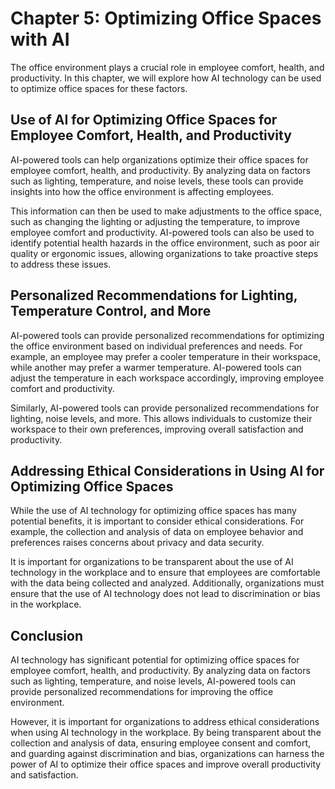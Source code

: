 Chapter 5: Optimizing Office Spaces with AI
===========================================

The office environment plays a crucial role in employee comfort, health, and productivity. In this chapter, we will explore how AI technology can be used to optimize office spaces for these factors.

Use of AI for Optimizing Office Spaces for Employee Comfort, Health, and Productivity
-------------------------------------------------------------------------------------

AI-powered tools can help organizations optimize their office spaces for employee comfort, health, and productivity. By analyzing data on factors such as lighting, temperature, and noise levels, these tools can provide insights into how the office environment is affecting employees.

This information can then be used to make adjustments to the office space, such as changing the lighting or adjusting the temperature, to improve employee comfort and productivity. AI-powered tools can also be used to identify potential health hazards in the office environment, such as poor air quality or ergonomic issues, allowing organizations to take proactive steps to address these issues.

Personalized Recommendations for Lighting, Temperature Control, and More
------------------------------------------------------------------------

AI-powered tools can provide personalized recommendations for optimizing the office environment based on individual preferences and needs. For example, an employee may prefer a cooler temperature in their workspace, while another may prefer a warmer temperature. AI-powered tools can adjust the temperature in each workspace accordingly, improving employee comfort and productivity.

Similarly, AI-powered tools can provide personalized recommendations for lighting, noise levels, and more. This allows individuals to customize their workspace to their own preferences, improving overall satisfaction and productivity.

Addressing Ethical Considerations in Using AI for Optimizing Office Spaces
--------------------------------------------------------------------------

While the use of AI technology for optimizing office spaces has many potential benefits, it is important to consider ethical considerations. For example, the collection and analysis of data on employee behavior and preferences raises concerns about privacy and data security.

It is important for organizations to be transparent about the use of AI technology in the workplace and to ensure that employees are comfortable with the data being collected and analyzed. Additionally, organizations must ensure that the use of AI technology does not lead to discrimination or bias in the workplace.

Conclusion
----------

AI technology has significant potential for optimizing office spaces for employee comfort, health, and productivity. By analyzing data on factors such as lighting, temperature, and noise levels, AI-powered tools can provide personalized recommendations for improving the office environment.

However, it is important for organizations to address ethical considerations when using AI technology in the workplace. By being transparent about the collection and analysis of data, ensuring employee consent and comfort, and guarding against discrimination and bias, organizations can harness the power of AI to optimize their office spaces and improve overall productivity and satisfaction.
